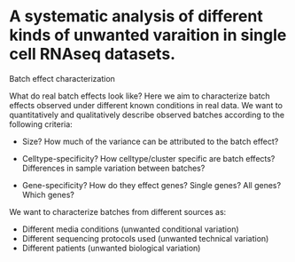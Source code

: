 
# A systematic analysis of different kinds of unwanted varaition in single cell RNAseq datasets.


Batch effect characterization

What do real batch effects look like? Here we aim to characterize batch effects observed under different known conditions in real data. We want to quantitatively and qualitatively describe observed batches according to the following criteria:

- Size? How much of the variance can be attributed to the batch effect?

- Celltype-specificity? How celltype/cluster specific are batch effects? Differences in sample variation between batches?

- Gene-specificity? How do they effect genes? Single genes? All genes? Which genes?

We want to characterize batches from different sources as: 
- Different media conditions (unwanted conditional variation)
- Different sequencing protocols used (unwanted technical variation)
- Different patients (unwanted biological variation)
